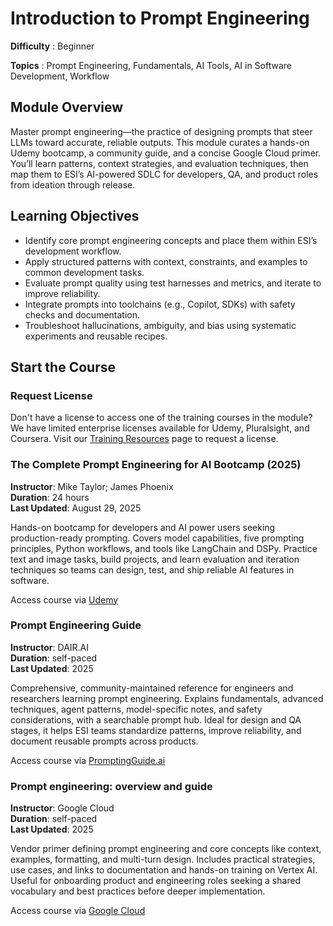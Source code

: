 
# Introduction to Prompt Engineering

**Difficulty** :  Beginner

**Topics** : Prompt Engineering, Fundamentals, AI Tools, AI in Software Development, Workflow

## Module Overview
Master prompt engineering—the practice of designing prompts that steer LLMs toward accurate, reliable outputs. This module curates a hands-on Udemy bootcamp, a community guide, and a concise Google Cloud primer. You’ll learn patterns, context strategies, and evaluation techniques, then map them to ESI’s AI-powered SDLC for developers, QA, and product roles from ideation through release.

## Learning Objectives
- Identify core prompt engineering concepts and place them within ESI’s development workflow.
- Apply structured patterns with context, constraints, and examples to common development tasks.
- Evaluate prompt quality using test harnesses and metrics, and iterate to improve reliability.
- Integrate prompts into toolchains (e.g., Copilot, SDKs) with safety checks and documentation.
- Troubleshoot hallucinations, ambiguity, and bias using systematic experiments and reusable recipes.

## Start the Course

### Request License

Don't have a license to access one of the training courses in the module? We have limited enterprise licenses available for Udemy, Pluralsight, and Coursera. Visit our [Training Resources](https://academy.essential-soft.ai/training-resources) page to request a license.

### The Complete Prompt Engineering for AI Bootcamp (2025)
**Instructor**: Mike Taylor; James Phoenix  
**Duration**: 24 hours  
**Last Updated**: August 29, 2025  

Hands-on bootcamp for developers and AI power users seeking production-ready prompting. Covers model capabilities, five prompting principles, Python workflows, and tools like LangChain and DSPy. Practice text and image tasks, build projects, and learn evaluation and iteration techniques so teams can design, test, and ship reliable AI features in software.

Access course via [Udemy](https://www.udemy.com/course/prompt-engineering-for-ai/)  

### Prompt Engineering Guide
**Instructor**: DAIR.AI  
**Duration**: self-paced  
**Last Updated**: 2025

Comprehensive, community-maintained reference for engineers and researchers learning prompt engineering. Explains fundamentals, advanced techniques, agent patterns, model-specific notes, and safety considerations, with a searchable prompt hub. Ideal for design and QA stages, it helps ESI teams standardize patterns, improve reliability, and document reusable prompts across products.

Access course via [PromptingGuide.ai](https://www.promptingguide.ai/)  

### Prompt engineering: overview and guide
**Instructor**: Google Cloud  
**Duration**: self-paced  
**Last Updated**: 2025

Vendor primer defining prompt engineering and core concepts like context, examples, formatting, and multi-turn design. Includes practical strategies, use cases, and links to documentation and hands-on training on Vertex AI. Useful for onboarding product and engineering roles seeking a shared vocabulary and best practices before deeper implementation.

Access course via [Google Cloud](https://cloud.google.com/discover/what-is-prompt-engineering?hl=en)  
